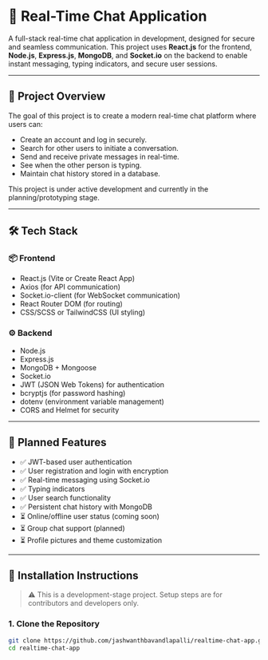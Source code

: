 # 💬 Real-Time Chat Application

A full-stack real-time chat application in development, designed for secure and seamless communication. This project uses **React.js** for the frontend, **Node.js**, **Express.js**, **MongoDB**, and **Socket.io** on the backend to enable instant messaging, typing indicators, and secure user sessions.

---

## 📌 Project Overview

The goal of this project is to create a modern real-time chat platform where users can:

- Create an account and log in securely.
- Search for other users to initiate a conversation.
- Send and receive private messages in real-time.
- See when the other person is typing.
- Maintain chat history stored in a database.

This project is under active development and currently in the planning/prototyping stage.

---

## 🛠️ Tech Stack

### 📦 Frontend
- React.js (Vite or Create React App)
- Axios (for API communication)
- Socket.io-client (for WebSocket communication)
- React Router DOM (for routing)
- CSS/SCSS or TailwindCSS (UI styling)

### ⚙️ Backend
- Node.js
- Express.js
- MongoDB + Mongoose
- Socket.io
- JWT (JSON Web Tokens) for authentication
- bcryptjs (for password hashing)
- dotenv (environment variable management)
- CORS and Helmet for security

---

## 🔐 Planned Features

- ✅ JWT-based user authentication
- ✅ User registration and login with encryption
- ✅ Real-time messaging using Socket.io
- ✅ Typing indicators
- ✅ User search functionality
- ✅ Persistent chat history with MongoDB
- ⏳ Online/offline user status (coming soon)
- ⏳ Group chat support (planned)
- ⏳ Profile pictures and theme customization

---

## 🧪 Installation Instructions

> ⚠️ This is a development-stage project. Setup steps are for contributors and developers only.

### 1. Clone the Repository

```bash
git clone https://github.com/jashwanthbavandlapalli/realtime-chat-app.git
cd realtime-chat-app
